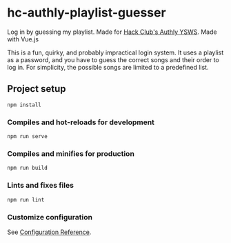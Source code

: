 # hc-authly-playlist-guesser

Log in by guessing my playlist. Made for [Hack Club's Authly YSWS](https://authly.hackclub.com). Made with Vue.js

This is a fun, quirky, and probably impractical login system. It uses a playlist as a password, and you have to guess the correct songs and their order to log in. For simplicity, the possible songs are limited to a predefined list.

## Project setup

```
npm install
```

### Compiles and hot-reloads for development

```
npm run serve
```

### Compiles and minifies for production

```
npm run build
```

### Lints and fixes files

```
npm run lint
```

### Customize configuration

See [Configuration Reference](https://cli.vuejs.org/config/).
